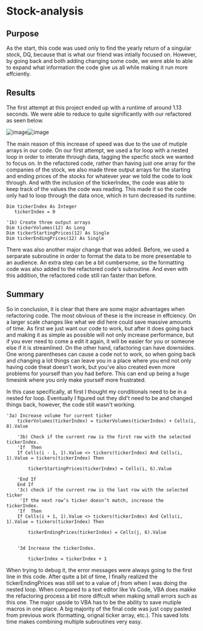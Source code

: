 # Stock-analysis

## Purpose
As the start, this code was used only to find the yearly return of a singular stock, DQ, because that is what our friend was intially focused on. However, by going back and both adding changing some code, we were able to able to expand what information the code give us all while making it run more effciently.

## Results
The first attempt at this project ended up with a runtime of around 1.13 seconds. We were able to reduce to quite significantly with our refactored as seen below. 

![image](https://user-images.githubusercontent.com/89424470/133722521-5f00fff8-710d-4ce4-9a1e-d3516ad040b3.png)![image](https://user-images.githubusercontent.com/89424470/133722570-2e089e2e-d9c0-4592-9768-5567230aa1e7.png)

The main reason of this increase of speed was due to the use of mutiple arrays in our code. On our first attempt, we used a for loop with a nested loop in order to interate through data, tagging the specfic stock we wanted to focus on. In the refactored code, rather than having just one array for the companies of the stock, we also made three output arrays for the starting and ending prices of the stocks for whatever year we told the code to look through. And with the inclusion of the tickerIndex, the code was able to keep track of the values the code was reading. This made it so the code only had to loop through the data once, which in turn decreased its runtime.

    Dim tickerIndex As Integer
       tickerIndex = 0
    
    '1b) Create three output arrays
    Dim tickerVolumes(12) As Long
    Dim tickerStartingPrices(12) As Single
    Dim tickerEndingPrices(12) As Single
There was also another major change that was added. Before, we used a serparate subroutine in order to format the data to be more presentable to an audience. An extra step can be a bit cumbersome, so the formatting code was also added to the refactored code's subroutine. And even with this addition, the refactored code still ran faster than before.

## Summary

So in conclusion, it is clear that there are some major advantages when refactoring code. The most obvious of these is the increase in effciency. On a larger scale changes like what we did here could save massive amounts of time. As first we just want our code to work, but after it does going back and making it as simple as possible will not only increase performance, but if you ever need to come a edit it again, it will be easier  for you or someone else if it is streamlined. On the other hand, rafactoring can have downsides. One wrong parentheses can cause a code not to work, so when going back and changing a lot things can leave you in a place where you end not only having code theat doesn't work, but you've also created even more problems for yourself than you had before. This can end up being a huge timesink where you only make yourself more frustrated.

In this case specifically, at first I thought my conditionals need to be in a nested for loop. Eventually I figured out they did't need to be and changed things back, however, the code still wasn't working.

    '3a) Increase volume for current ticker
        tickerVolumes(tickerIndex) = tickerVolumes(tickerIndex) + Cells(i, 8).Value
        
        '3b) Check if the current row is the first row with the selected tickerIndex.
        'If  Then
        If Cells(i - 1, 1).Value <> tickers(tickerIndex) And Cells(i, 1).Value = tickers(tickerIndex) Then
                
            tickerStartingPrices(tickerIndex) = Cells(i, 6).Value
            
        'End If
        End If
        '3c) check if the current row is the last row with the selected ticker
         'If the next row’s ticker doesn’t match, increase the tickerIndex.
        'If  Then
        If Cells(i + 1, 1).Value <> tickers(tickerIndex) And Cells(i, 1).Value = tickers(tickerIndex) Then

            tickerEndingPrices(tickerIndex) = Cells(j, 6).Value
        
        
        '3d Increase the tickerIndex.
       
            tickerIndex = tickerIndex + 1
   
When trying to debug it, the error messages were always going to the first line in this code. After quite a bit of time, I finally realized the tickerEndingPrices was still set to a value of j from when I was doing the nested loop. When compared to a text editor like Vs Code, VBA does makke the refactoring process a bit more diffcult when making small errors such as this one. The major upside to VBA has to be the ability to save mutiple macros in one place. A big majority of the final code was just copy pasted from previous work (formatting, orignal ticker array, etc.). This saved lots time makes combining multiple subroutines very easy. 
